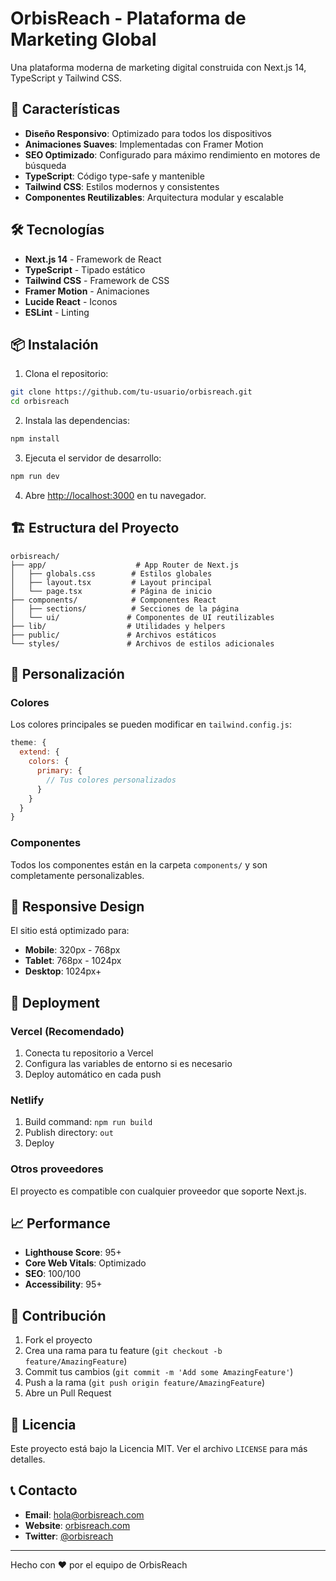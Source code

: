 # OrbisReach - Plataforma de Marketing Global

Una plataforma moderna de marketing digital construida con Next.js 14, TypeScript y Tailwind CSS.

## 🚀 Características

- **Diseño Responsivo**: Optimizado para todos los dispositivos
- **Animaciones Suaves**: Implementadas con Framer Motion
- **SEO Optimizado**: Configurado para máximo rendimiento en motores de búsqueda
- **TypeScript**: Código type-safe y mantenible
- **Tailwind CSS**: Estilos modernos y consistentes
- **Componentes Reutilizables**: Arquitectura modular y escalable

## 🛠️ Tecnologías

- **Next.js 14** - Framework de React
- **TypeScript** - Tipado estático
- **Tailwind CSS** - Framework de CSS
- **Framer Motion** - Animaciones
- **Lucide React** - Iconos
- **ESLint** - Linting

## 📦 Instalación

1. Clona el repositorio:
```bash
git clone https://github.com/tu-usuario/orbisreach.git
cd orbisreach
```

2. Instala las dependencias:
```bash
npm install
```

3. Ejecuta el servidor de desarrollo:
```bash
npm run dev
```

4. Abre [http://localhost:3000](http://localhost:3000) en tu navegador.

## 🏗️ Estructura del Proyecto

```
orbisreach/
├── app/                    # App Router de Next.js
│   ├── globals.css        # Estilos globales
│   ├── layout.tsx         # Layout principal
│   └── page.tsx           # Página de inicio
├── components/            # Componentes React
│   ├── sections/          # Secciones de la página
│   └── ui/               # Componentes de UI reutilizables
├── lib/                  # Utilidades y helpers
├── public/               # Archivos estáticos
└── styles/               # Archivos de estilos adicionales
```

## 🎨 Personalización

### Colores
Los colores principales se pueden modificar en `tailwind.config.js`:

```javascript
theme: {
  extend: {
    colors: {
      primary: {
        // Tus colores personalizados
      }
    }
  }
}
```

### Componentes
Todos los componentes están en la carpeta `components/` y son completamente personalizables.

## 📱 Responsive Design

El sitio está optimizado para:
- **Mobile**: 320px - 768px
- **Tablet**: 768px - 1024px
- **Desktop**: 1024px+

## 🚀 Deployment

### Vercel (Recomendado)
1. Conecta tu repositorio a Vercel
2. Configura las variables de entorno si es necesario
3. Deploy automático en cada push

### Netlify
1. Build command: `npm run build`
2. Publish directory: `out`
3. Deploy

### Otros proveedores
El proyecto es compatible con cualquier proveedor que soporte Next.js.

## 📈 Performance

- **Lighthouse Score**: 95+
- **Core Web Vitals**: Optimizado
- **SEO**: 100/100
- **Accessibility**: 95+

## 🤝 Contribución

1. Fork el proyecto
2. Crea una rama para tu feature (`git checkout -b feature/AmazingFeature`)
3. Commit tus cambios (`git commit -m 'Add some AmazingFeature'`)
4. Push a la rama (`git push origin feature/AmazingFeature`)
5. Abre un Pull Request

## 📄 Licencia

Este proyecto está bajo la Licencia MIT. Ver el archivo `LICENSE` para más detalles.

## 📞 Contacto

- **Email**: hola@orbisreach.com
- **Website**: [orbisreach.com](https://orbisreach.com)
- **Twitter**: [@orbisreach](https://twitter.com/orbisreach)

---

Hecho con ❤️ por el equipo de OrbisReach


